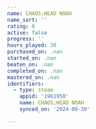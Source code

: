 ```yaml
---
name: CHAOS;HEAD NOAH
name_sort: ''
rating: 0
active: false
progress: ''
hours_played: 30
purchased_on: .nan
started_on: .nan
beaten_on: .nan
completed_on: .nan
mastered_on: .nan
identifiers:
  - type: steam
    appid: '1961950'
    name: CHAOS;HEAD NOAH
    synced_on: '2024-08-30'

---
```

